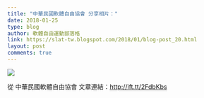 ```yaml
---
title: "中華民國軟體自由協會 分享相片："
date: 2018-01-25
type: blog
author: 軟體自由運動部落格
link: https://slat-tw.blogspot.com/2018/01/blog-post_20.html
layout: post
comments: true
---
```


<img src='https://scontent.xx.fbcdn.net/v/t31.0-8/s720x720/26952184_2305426756350255_6867892594916928068_o.jpg?oh=28f3d36bcb0ecf5aac7f08594109791c&amp;oe=5AD8EBCA' style='max-width:586px;' /><br /><div>從 中華民國軟體自由協會 文章連結：http://ift.tt/2FdbKbs<br /><br /></div>